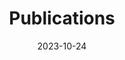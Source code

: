 ---
title: 'Publications'
date: 2023-10-24
type: landing

design:
  spacing: '5rem'

# Note: `username` refers to the user's folder name in `content/authors/`

# Page sections
sections:
  - block: collection
    id: papers
    content:
      title: Publications
      username: admin
      text: ""
      filters:
        folders:
          - publication
        exclude_featured: false
    design:
      view: citation
---